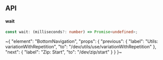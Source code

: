 

## API

#### wait

```ts
const wait: (milliseconds?: number) => Promise<undefined>;
```


~{
  "element": "BottomNavigation",
  "props": {
    "previous": {
      "label": "Utils: variationWithRepetition",
      "to": "/dev/utils/use/variationWithRepetition"
    },
    "next": {
      "label": "Zip: Start",
      "to": "/dev/zip/start"
    }
  }
}~
